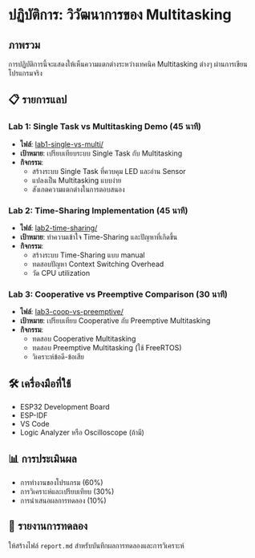 # ปฏิบัติการ: วิวัฒนาการของ Multitasking

## ภาพรวม
การปฏิบัติการนี้จะแสดงให้เห็นความแตกต่างระหว่างเทคนิค Multitasking ต่างๆ ผ่านการเขียนโปรแกรมจริง

## 📋 รายการแลป

### Lab 1: Single Task vs Multitasking Demo (45 นาที)
- **ไฟล์**: [lab1-single-vs-multi/](lab1-single-vs-multi/)
- **เป้าหมาย**: เปรียบเทียบระบบ Single Task กับ Multitasking
- **กิจกรรม**:
  - สร้างระบบ Single Task ที่ควบคุม LED และอ่าน Sensor
  - แปลงเป็น Multitasking แบบง่าย
  - สังเกตความแตกต่างในการตอบสนอง

### Lab 2: Time-Sharing Implementation (45 นาที)
- **ไฟล์**: [lab2-time-sharing/](lab2-time-sharing/)
- **เป้าหมาย**: ทำความเข้าใจ Time-Sharing และปัญหาที่เกิดขึ้น
- **กิจกรรม**:
  - สร้างระบบ Time-Sharing แบบ manual
  - ทดสอบปัญหา Context Switching Overhead
  - วัด CPU utilization

### Lab 3: Cooperative vs Preemptive Comparison (30 นาที)
- **ไฟล์**: [lab3-coop-vs-preemptive/](lab3-coop-vs-preemptive/)
- **เป้าหมาย**: เปรียบเทียบ Cooperative กับ Preemptive Multitasking
- **กิจกรรม**:
  - ทดสอบ Cooperative Multitasking
  - ทดสอบ Preemptive Multitasking (ใช้ FreeRTOS)
  - วิเคราะห์ข้อดี-ข้อเสีย

## 🛠️ เครื่องมือที่ใช้
- ESP32 Development Board
- ESP-IDF
- VS Code
- Logic Analyzer หรือ Oscilloscope (ถ้ามี)

## 📊 การประเมินผล
- การทำงานของโปรแกรม (60%)
- การวิเคราะห์และเปรียบเทียบ (30%)
- การนำเสนอผลการทดลอง (10%)

## 📝 รายงานการทดลอง
ให้สร้างไฟล์ `report.md` สำหรับบันทึกผลการทดลองและการวิเคราะห์